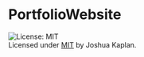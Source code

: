 # PortfolioWebsite

![License: MIT](https://img.shields.io/badge/License-MIT-yellow.svg)  
Licensed under [MIT](LICENSE) by Joshua Kaplan.
